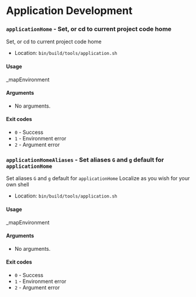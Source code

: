 # Application Development 

### `applicationHome` - Set, or cd to current project code home

Set, or cd to current project code home

- Location: `bin/build/tools/application.sh`

#### Usage

_mapEnvironment

#### Arguments

- No arguments.

#### Exit codes

- `0` - Success
- `1` - Environment error
- `2` - Argument error
### `applicationHomeAliases` - Set aliases `G` and `g` default for `applicationHome`

Set aliases `G` and `g` default for `applicationHome`
Localize as you wish for your own shell

- Location: `bin/build/tools/application.sh`

#### Usage

_mapEnvironment

#### Arguments

- No arguments.

#### Exit codes

- `0` - Success
- `1` - Environment error
- `2` - Argument error
